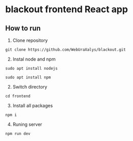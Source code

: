 # blackout frontend React app

## How to run
1. Clone repository
```
git clone https://github.com/WebUraXalys/blackout.git
```
2. Instal node and npm
```
sudo apt install nodejs
```
```
sudo apt install npm
```

2. Switch directory
```
cd frontend
```

3. Install all packages
```
npm i
```

4. Runing server

```
npm run dev
```